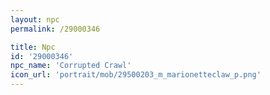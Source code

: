 ```yaml
---
layout: npc
permalink: /29000346

title: Npc
id: '29000346'
npc_name: 'Corrupted Crawl'
icon_url: 'portrait/mob/29500203_m_marionetteclaw_p.png'
---
```

